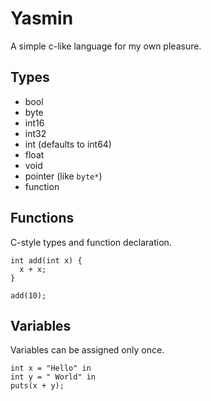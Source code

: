 Yasmin
======

A simple c-like language for my own pleasure.

## Types

* bool
* byte
* int16
* int32
* int (defaults to int64)
* float
* void
* pointer (like `byte*`)
* function

## Functions

C-style types and function declaration.

```
int add(int x) {
  x + x;
}

add(10);
```

## Variables

Variables can be assigned only once.

```
int x = "Hello" in
int y = " World" in
puts(x + y);
```
